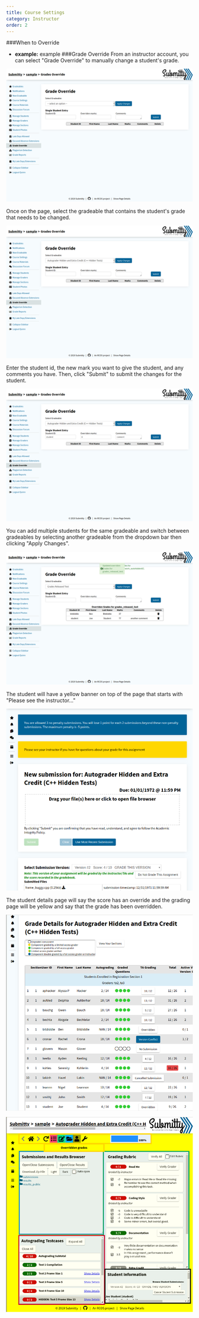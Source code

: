 ```yaml
---
title: Course Settings
category: Instructor
order: 2
---
```

###When to Override
   * **example:** example
###Grade Override
From an instructor account, you can select "Grade Override" to manually change a student's grade.

![](/images/OverrideEmpty.png) 

Once on the page, select the gradeable that contains the student's grade that needs to be changed.

![](/images/OverrideSelected.png)

Enter the student id, the new mark you want to give the student, and any comments you have.
Then, click "Submit" to submit the changes for the student.

![](/images/OverrideEntered.png)

You can add multiple students for the same gradeable and switch between gradeables by selecting another gradeable from the dropdown 
bar then clicking "Apply Changes".

![](/images/OverrideMultipleOther.png)

The student will have a yellow banner on top of the page that starts with "Please see the instructor..."

![](/images/studentOverriden.png)

The student details page will say the score has an override and the grading page will be yellow 
and say that the grade has been overridden.

![](/images/TAOverriden1.png)

![](/images/TAOverriden2.png)